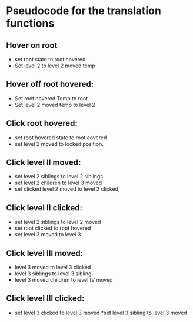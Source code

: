 # Pseudocode for the translation functions
## Hover on root
* set root state to root hovered
* Set level 2 to level 2 moved temp
## Hover off root hovered:
* Set root hovered Temp to root
* Set level 2 moved temp to level 2 
## Click root hovered:
* set root hovered state to root covered
* set level 2 moved to locked position.
## Click level II moved: 
* set level 2 siblings to level 2 siblings
* set level 2 children to level 3 moved
* set clicked level 2 moved to level 2 clicked,

## Click level II clicked:
* set level 2 siblings to level 2 moved
* set root clicked to root hovered
* set level 3 moved to level 3

## Click level III moved:
* level 3 moved to level 3 clicked
* level 3 siblings to level 3 sibling
* level 3 moved children to level IV moved
## Click level III clicked:
* set level 3 clicked to level 3 moved
*set level 3 sibling to level 3 moved
